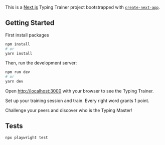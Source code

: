 This is a [Next.js](https://nextjs.org/) Typing Trainer project bootstrapped with [`create-next-app`](https://github.com/vercel/next.js/tree/canary/packages/create-next-app).

## Getting Started
First install packages
```bash
npm install
# or
yarn install
```

Then, run the development server:

```bash
npm run dev
# or
yarn dev
```

Open [http://localhost:3000](http://localhost:3000) with your browser to see the Typing Trainer.

Set up your training session and train. Every right word grants 1 point.

Challenge your peers and discover who is the Typing Master!

## Tests
```bash
npx playwright test
```
